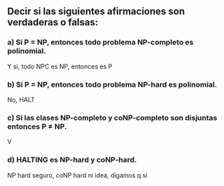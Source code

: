 ## Decir si las siguientes afirmaciones son verdaderas o falsas:

### a) Si P = NP, entonces todo problema NP-completo es polinomial.
Y si, todo NPC es NP, entonces es P

### b) Si P = NP, entonces todo problema NP-hard es polinomial.
No, HALT

### c) Si las clases NP-completo y coNP-completo son disjuntas entonces P ≠ NP.
V

### d) HALTING es NP-hard y coNP-hard.
NP hard seguro, coNP hard ni idea, digamos q si
